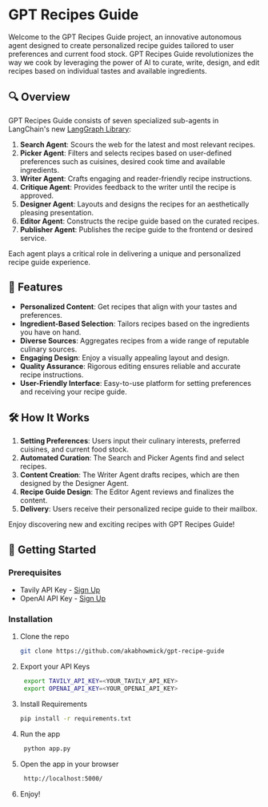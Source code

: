 # GPT Recipes Guide

Welcome to the GPT Recipes Guide project, an innovative autonomous agent designed to create personalized recipe guides tailored to user preferences and current food stock. GPT Recipes Guide revolutionizes the way we cook by leveraging the power of AI to curate, write, design, and edit recipes based on individual tastes and available ingredients.

## 🔍 Overview

GPT Recipes Guide consists of seven specialized sub-agents in LangChain's new [LangGraph Library](https://github.com/langchain-ai/langgraph):

1. **Search Agent**: Scours the web for the latest and most relevant recipes.
2. **Picker Agent**: Filters and selects recipes based on user-defined preferences such as cuisines, desired cook time and available ingredients.
3. **Writer Agent**: Crafts engaging and reader-friendly recipe instructions.
4. **Critique Agent**: Provides feedback to the writer until the recipe is approved.
5. **Designer Agent**: Layouts and designs the recipes for an aesthetically pleasing presentation.
6. **Editor Agent**: Constructs the recipe guide based on the curated recipes.
7. **Publisher Agent**: Publishes the recipe guide to the frontend or desired service.

Each agent plays a critical role in delivering a unique and personalized recipe guide experience.

## 🌟 Features

- **Personalized Content**: Get recipes that align with your tastes and preferences.
- **Ingredient-Based Selection**: Tailors recipes based on the ingredients you have on hand.
- **Diverse Sources**: Aggregates recipes from a wide range of reputable culinary sources.
- **Engaging Design**: Enjoy a visually appealing layout and design.
- **Quality Assurance**: Rigorous editing ensures reliable and accurate recipe instructions.
- **User-Friendly Interface**: Easy-to-use platform for setting preferences and receiving your recipe guide.

## 🛠️ How It Works

1. **Setting Preferences**: Users input their culinary interests, preferred cuisines, and current food stock.
2. **Automated Curation**: The Search and Picker Agents find and select recipes.
3. **Content Creation**: The Writer Agent drafts recipes, which are then designed by the Designer Agent.
4. **Recipe Guide Design**: The Editor Agent reviews and finalizes the content.
5. **Delivery**: Users receive their personalized recipe guide to their mailbox.

Enjoy discovering new and exciting recipes with GPT Recipes Guide!

## 🚀 Getting Started

### Prerequisites

- Tavily API Key - [Sign Up](https://tavily.com/)
- OpenAI API Key - [Sign Up](https://platform.openai.com/)

### Installation

1. Clone the repo
   ```sh
   git clone https://github.com/akabhowmick/gpt-recipe-guide
   ```
2. Export your API Keys
   ```sh
    export TAVILY_API_KEY=<YOUR_TAVILY_API_KEY>
    export OPENAI_API_KEY=<YOUR_OPENAI_API_KEY>
   ```
3. Install Requirements
   ```sh
   pip install -r requirements.txt
   ```
4. Run the app

   ```sh
    python app.py
   ```

5. Open the app in your browser
   ```sh
    http://localhost:5000/
   ```
6. Enjoy!

